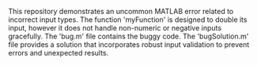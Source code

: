 This repository demonstrates an uncommon MATLAB error related to incorrect input types. The function 'myFunction' is designed to double its input, however it does not handle non-numeric or negative inputs gracefully.  The 'bug.m' file contains the buggy code.  The 'bugSolution.m' file provides a solution that incorporates robust input validation to prevent errors and unexpected results.